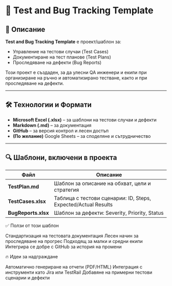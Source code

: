 # 📝 Test and Bug Tracking Template

## 📖 Описание

**Test and Bug Tracking Template** е проект/шаблон за:

- Управление на тестови случаи (Test Cases)
- Документиране на тест планове (Test Plans)
- Проследяване на дефекти (Bug Reports)

Този проект е създаден, за да улесни QA инженери и екипи при организиране на ръчно и автоматизирано тестване, както и при проследяване на дефекти.

---

## 🛠️ Технологии и Формати

- **Microsoft Excel (.xlsx)** – за шаблони на тестови случаи и дефекти
- **Markdown (.md)** – за документация
- **GitHub** – за версия контрол и лесен достъп
- **(По желание)** Google Sheets – за споделяне и сътрудничество

---

## 🔍 Шаблони, включени в проекта

| Файл                    | Описание
|-------------------------|------------------------------------------------------|
| **TestPlan.md**         | Шаблон за описание на обхват, цели и стратегия       |
| **TestCases.xlsx**      | Таблица с тестови сценарии: ID, Steps, Expected/Actual Results |
| **BugReports.xlsx**     | Шаблон за дефекти: Severity, Priority, Status        |

✅ Ползи от този шаблон

Стандартизация на тестовата документация
Лесен начин за проследяване на прогрес
Подходящ за малки и средни екипи
Интегрира се добре с GitHub за история на промени

🔥 Идеи за надграждане

Автоматично генериране на отчети (PDF/HTML)
Интеграция с инструменти като Jira или TestRail
Добавяне на примерни тестови сценарии и дефекти
